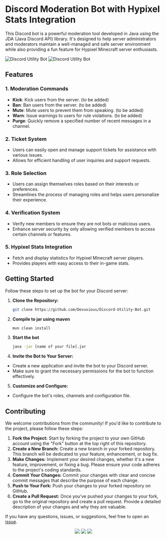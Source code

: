 # Discord Moderation Bot with Hypixel Stats Integration

This Discord bot is a powerful moderation tool developed in Java using the JDA (Java Discord API) library. It's designed to help server administrators and moderators maintain a well-managed and safe server environment while also providing a fun feature for Hypixel Minecraft server enthusiasts.

![Discord Utility Bot](https://img.shields.io/badge/version-1.0.0-FF7F7F)
![Discord Utility Bot](https://img.shields.io/badge/author-%E2%9C%9F-FF7F7F)

## Features

### 1. Moderation Commands
- **Kick**: Kick users from the server. (to be added)
- **Ban**: Ban users from the server. (to be added)
- **Mute**: Mute users to prevent them from speaking. (to be added)
- **Warn**: Issue warnings to users for rule violations. (to be added)
- **Purge**: Quickly remove a specified number of recent messages in a channel.

### 2. Ticket System
- Users can easily open and manage support tickets for assistance with various issues.
- Allows for efficient handling of user inquiries and support requests.

### 3. Role Selection
- Users can assign themselves roles based on their interests or preferences.
- Streamlines the process of managing roles and helps users personalize their experience.

### 4. Verification System
- Verify new members to ensure they are not bots or malicious users.
- Enhance server security by only allowing verified members to access certain channels or features.

### 5. Hypixel Stats Integration
- Fetch and display statistics for Hypixel Minecraft server players.
- Provides players with easy access to their in-game stats.

## Getting Started

Follow these steps to set up the bot for your Discord server:

1. **Clone the Repository:**
   ```bash
   git clone https://github.com/Devuxious/Discord-Utility-Bot.git
   ```

2. **Compile to jar using maven**
   ```bash
   mvn clean install
   ```

3. **Start the bot**
   ```bash
   java -jar [name of your file].jar
   ```

4. **Invite the Bot to Your Server:**
- Create a new application and invite the bot to your Discord server.
- Make sure to grant the necessary permissions for the bot to function effectively.

5. **Customize and Configure:**
- Configure the bot's roles, channels and configuration file.

## Contributing

We welcome contributions from the community! If you'd like to contribute to the project, please follow these steps:

1. **Fork the Project:** Start by forking the project to your own GitHub account using the "Fork" button at the top right of this repository.
2. **Create a New Branch:** Create a new branch in your forked repository. This branch will be dedicated to your feature, enhancement, or bug fix.
3. **Make Changes:** Implement your desired changes, whether it's a new feature, improvement, or fixing a bug. Please ensure your code adheres to the project's coding standards.
4. **Commit Your Changes:** Commit your changes with clear and concise commit messages that describe the purpose of each change.
5. **Push to Your Fork:** Push your changes to your forked repository on GitHub.
6. **Create a Pull Request:** Once you've pushed your changes to your fork, go to the original repository and create a pull request. Provide a detailed description of your changes and why they are valuable.


If you have any questions, issues, or suggestions, feel free to open an [issue](https://github.com/Devuxious/Discord-Utility-Bot/issues).

<p align="center">
  <img src="https://img.shields.io/github/license/Devuxious/Discord-Utility-Bot.svg?style=for-the-badge&labelColor=black&color=FF7F7F&logo=IOTA"/>
  <img src="https://img.shields.io/github/stars/Devuxious/Discord-Utility-Bot.svg?style=for-the-badge&labelColor=black&color=FF7F7F&logo=IOTA"/>
  <img src="https://img.shields.io/github/languages/top/Devuxious/Discord-Utility-Bot.svg?style=for-the-badge&labelColor=black&color=FF7F7F&logo=java"/>
</p>
